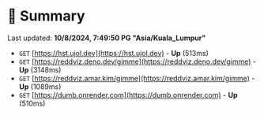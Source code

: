 # 📖 Summary
Last updated: **10/8/2024, 7:49:50 PG "Asia/Kuala_Lumpur"**

- `GET` [https://hst.ujol.dev](https://hst.ujol.dev) - **Up** (513ms)
- `GET` [https://reddviz.deno.dev/gimme](https://reddviz.deno.dev/gimme) - **Up** (3148ms)
- `GET` [https://reddviz.amar.kim/gimme](https://reddviz.amar.kim/gimme) - **Up** (1089ms)
- `GET` [https://dumb.onrender.com](https://dumb.onrender.com) - **Up** (510ms)
